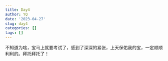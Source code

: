 ```yaml
---
title: Day4
author: YQ
date: '2023-04-27'
slug: day4
categories: []
tags: []
---
```

不知道为啥，宝马上就要考试了，感到了深深的紧张，上天保佑我的宝，一定顺顺利利的。拜托拜托了！